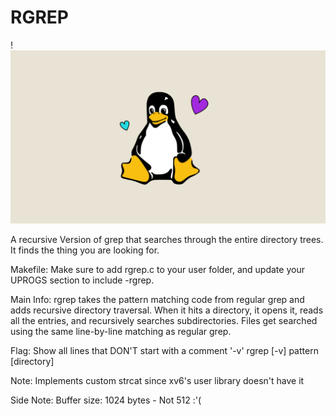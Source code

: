 # RGREP

!![PENGUIN](pingu.png)

A recursive Version of grep that searches through the entire
directory trees. It finds the thing you are looking for. 

Makefile: 
Make sure to add rgrep.c to your user folder, and update your UPROGS
section to include -rgrep\. 

Main Info:
rgrep takes the pattern matching code from regular grep and
adds recursive directory traversal. When it hits a directory,
it opens it, reads all the entries, and recursively searches 
subdirectories. Files get searched using the same line-by-line 
matching as regular grep.

Flag: 
Show all lines that DON'T start with a comment '-v'
rgrep [-v] pattern [directory]

Note: 
Implements custom strcat since xv6's user library doesn't have it

Side Note: 
Buffer size: 1024 bytes - Not 512 :'(

